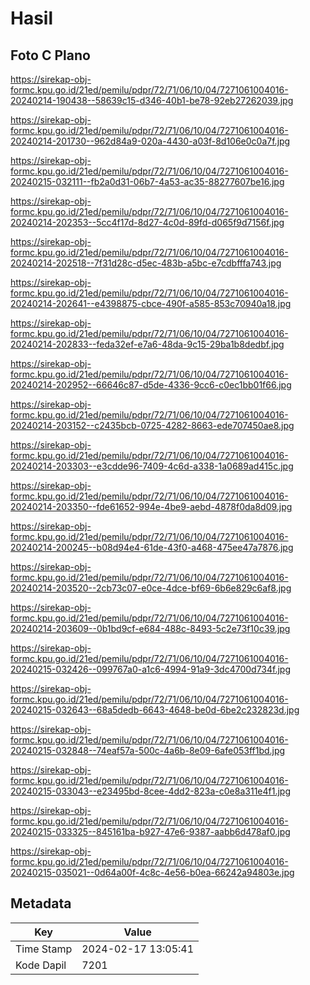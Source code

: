 # Hasil

## Foto C Plano

https://sirekap-obj-formc.kpu.go.id/21ed/pemilu/pdpr/72/71/06/10/04/7271061004016-20240214-190438--58639c15-d346-40b1-be78-92eb27262039.jpg

https://sirekap-obj-formc.kpu.go.id/21ed/pemilu/pdpr/72/71/06/10/04/7271061004016-20240214-201730--962d84a9-020a-4430-a03f-8d106e0c0a7f.jpg

https://sirekap-obj-formc.kpu.go.id/21ed/pemilu/pdpr/72/71/06/10/04/7271061004016-20240215-032111--fb2a0d31-06b7-4a53-ac35-88277607be16.jpg

https://sirekap-obj-formc.kpu.go.id/21ed/pemilu/pdpr/72/71/06/10/04/7271061004016-20240214-202353--5cc4f17d-8d27-4c0d-89fd-d065f9d7156f.jpg

https://sirekap-obj-formc.kpu.go.id/21ed/pemilu/pdpr/72/71/06/10/04/7271061004016-20240214-202518--7f31d28c-d5ec-483b-a5bc-e7cdbfffa743.jpg

https://sirekap-obj-formc.kpu.go.id/21ed/pemilu/pdpr/72/71/06/10/04/7271061004016-20240214-202641--e4398875-cbce-490f-a585-853c70940a18.jpg

https://sirekap-obj-formc.kpu.go.id/21ed/pemilu/pdpr/72/71/06/10/04/7271061004016-20240214-202833--feda32ef-e7a6-48da-9c15-29ba1b8dedbf.jpg

https://sirekap-obj-formc.kpu.go.id/21ed/pemilu/pdpr/72/71/06/10/04/7271061004016-20240214-202952--66646c87-d5de-4336-9cc6-c0ec1bb01f66.jpg

https://sirekap-obj-formc.kpu.go.id/21ed/pemilu/pdpr/72/71/06/10/04/7271061004016-20240214-203152--c2435bcb-0725-4282-8663-ede707450ae8.jpg

https://sirekap-obj-formc.kpu.go.id/21ed/pemilu/pdpr/72/71/06/10/04/7271061004016-20240214-203303--e3cdde96-7409-4c6d-a338-1a0689ad415c.jpg

https://sirekap-obj-formc.kpu.go.id/21ed/pemilu/pdpr/72/71/06/10/04/7271061004016-20240214-203350--fde61652-994e-4be9-aebd-4878f0da8d09.jpg

https://sirekap-obj-formc.kpu.go.id/21ed/pemilu/pdpr/72/71/06/10/04/7271061004016-20240214-200245--b08d94e4-61de-43f0-a468-475ee47a7876.jpg

https://sirekap-obj-formc.kpu.go.id/21ed/pemilu/pdpr/72/71/06/10/04/7271061004016-20240214-203520--2cb73c07-e0ce-4dce-bf69-6b6e829c6af8.jpg

https://sirekap-obj-formc.kpu.go.id/21ed/pemilu/pdpr/72/71/06/10/04/7271061004016-20240214-203609--0b1bd9cf-e684-488c-8493-5c2e73f10c39.jpg

https://sirekap-obj-formc.kpu.go.id/21ed/pemilu/pdpr/72/71/06/10/04/7271061004016-20240215-032426--099767a0-a1c6-4994-91a9-3dc4700d734f.jpg

https://sirekap-obj-formc.kpu.go.id/21ed/pemilu/pdpr/72/71/06/10/04/7271061004016-20240215-032643--68a5dedb-6643-4648-be0d-6be2c232823d.jpg

https://sirekap-obj-formc.kpu.go.id/21ed/pemilu/pdpr/72/71/06/10/04/7271061004016-20240215-032848--74eaf57a-500c-4a6b-8e09-6afe053ff1bd.jpg

https://sirekap-obj-formc.kpu.go.id/21ed/pemilu/pdpr/72/71/06/10/04/7271061004016-20240215-033043--e23495bd-8cee-4dd2-823a-c0e8a311e4f1.jpg

https://sirekap-obj-formc.kpu.go.id/21ed/pemilu/pdpr/72/71/06/10/04/7271061004016-20240215-033325--845161ba-b927-47e6-9387-aabb6d478af0.jpg

https://sirekap-obj-formc.kpu.go.id/21ed/pemilu/pdpr/72/71/06/10/04/7271061004016-20240215-035021--0d64a00f-4c8c-4e56-b0ea-66242a94803e.jpg


## Metadata

| Key        | Value               |
| ---------- | ------------------- |
| Time Stamp | 2024-02-17 13:05:41 |
| Kode Dapil | 7201                |



